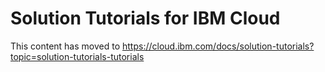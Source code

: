 # Solution Tutorials for IBM Cloud

This content has moved to https://cloud.ibm.com/docs/solution-tutorials?topic=solution-tutorials-tutorials
